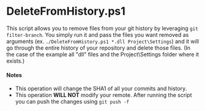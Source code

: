 # DeleteFromHistory.ps1

This script allows you to remove files from your git history by leveraging `git filter-branch`. You simply run it and pass the files you want removed as arguments (ex. `./DeleteFromHistory.ps1 *.dll Project\Settings`) and it will go through the entire history of your repository and delete those files. (In the case of the example all "dll" files and the Project\Settings folder where it exists.)

#### Notes
 - This operation will change the SHA1 of all your commits and history.
 - This operation **WILL NOT** modify your remote. After running the script you can push the changes using `git push -f`
